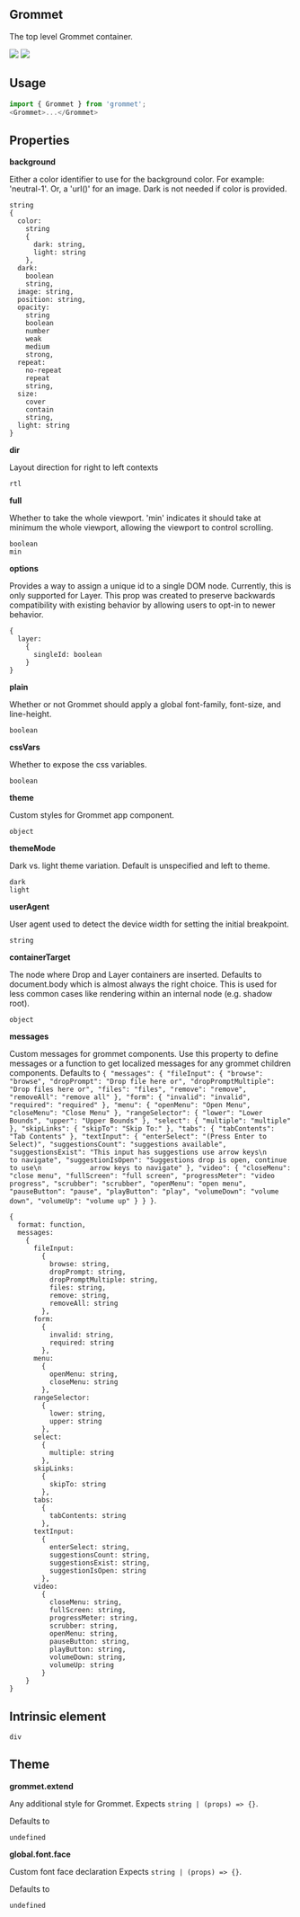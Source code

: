 ## Grommet
The top level Grommet container.

[![](https://cdn-images-1.medium.com/fit/c/120/120/1*TD1P0HtIH9zF0UEH28zYtw.png)](https://storybook.grommet.io/?selectedKind=Utilities-Grommet&full=0&stories=1&panelRight=0) [![](https://codesandbox.io/static/img/play-codesandbox.svg)](https://codesandbox.io/s/github/grommet/grommet-sandbox?initialpath=/grommet&module=%2Fsrc%2FGrommet.js)
## Usage

```javascript
import { Grommet } from 'grommet';
<Grommet>...</Grommet>
```

## Properties

**background**

Either a color 
identifier to use for the background color. For example: 'neutral-1'. Or, a 
'url()' for an image. Dark is not needed if color is provided.

```
string
{
  color: 
    string
    {
      dark: string,
      light: string
    },
  dark: 
    boolean
    string,
  image: string,
  position: string,
  opacity: 
    string
    boolean
    number
    weak
    medium
    strong,
  repeat: 
    no-repeat
    repeat
    string,
  size: 
    cover
    contain
    string,
  light: string
}
```

**dir**

Layout direction for right to left contexts

```
rtl
```

**full**

Whether to take the whole viewport. 'min' indicates it should
        take at minimum the whole viewport, allowing the viewport to
        control scrolling.

```
boolean
min
```

**options**

Provides a way to assign a unique id to a single DOM node. Currently, 
        this is only supported for Layer. This prop was created to preserve 
        backwards compatibility with existing behavior by allowing users to 
        opt-in to newer behavior.

```
{
  layer: 
    {
      singleId: boolean
    }
}
```

**plain**

Whether or not Grommet should apply a global font-family, font-size,
        and line-height.

```
boolean
```

**cssVars**

Whether to expose the css variables.

```
boolean
```

**theme**

Custom styles for Grommet app component.

```
object
```

**themeMode**

Dark vs. light theme variation. Default is unspecified and left to
      theme.

```
dark
light
```

**userAgent**

User agent used to detect the device width for setting the initial
      breakpoint.

```
string
```

**containerTarget**

The node where Drop and Layer containers are inserted. Defaults to
      document.body which is almost always the right choice. This is used
      for less common cases like rendering within an internal node (e.g.
      shadow root).

```
object
```

**messages**

Custom messages for grommet components. Use this property to
define messages or a function to get localized messages
for any grommet children components. Defaults to `{
  "messages": {
    "fileInput": {
      "browse": "browse",
      "dropPrompt": "Drop file here or",
      "dropPromptMultiple": "Drop files here or",
      "files": "files",
      "remove": "remove",
      "removeAll": "remove all"
    },
    "form": {
      "invalid": "invalid",
      "required": "required"
    },
    "menu": {
      "openMenu": "Open Menu",
      "closeMenu": "Close Menu"
    },
    "rangeSelector": {
      "lower": "Lower Bounds",
      "upper": "Upper Bounds"
    },
    "select": {
      "multiple": "multiple"
    },
    "skipLinks": {
      "skipTo": "Skip To:"
    },
    "tabs": {
      "tabContents": "Tab Contents"
    },
    "textInput": {
      "enterSelect": "(Press Enter to Select)",
      "suggestionsCount": "suggestions available",
      "suggestionsExist": "This input has suggestions use arrow keys\n            to navigate",
      "suggestionIsOpen": "Suggestions drop is open, continue to use\n            arrow keys to navigate"
    },
    "video": {
      "closeMenu": "close menu",
      "fullScreen": "full screen",
      "progressMeter": "video progress",
      "scrubber": "scrubber",
      "openMenu": "open menu",
      "pauseButton": "pause",
      "playButton": "play",
      "volumeDown": "volume down",
      "volumeUp": "volume up"
    }
  }
}`.

```
{
  format: function,
  messages: 
    {
      fileInput: 
        {
          browse: string,
          dropPrompt: string,
          dropPromptMultiple: string,
          files: string,
          remove: string,
          removeAll: string
        },
      form: 
        {
          invalid: string,
          required: string
        },
      menu: 
        {
          openMenu: string,
          closeMenu: string
        },
      rangeSelector: 
        {
          lower: string,
          upper: string
        },
      select: 
        {
          multiple: string
        },
      skipLinks: 
        {
          skipTo: string
        },
      tabs: 
        {
          tabContents: string
        },
      textInput: 
        {
          enterSelect: string,
          suggestionsCount: string,
          suggestionsExist: string,
          suggestionIsOpen: string
        },
      video: 
        {
          closeMenu: string,
          fullScreen: string,
          progressMeter: string,
          scrubber: string,
          openMenu: string,
          pauseButton: string,
          playButton: string,
          volumeDown: string,
          volumeUp: string
        }
    }
}
```
  
## Intrinsic element

```
div
```
## Theme
  
**grommet.extend**

Any additional style for Grommet. Expects `string | (props) => {}`.

Defaults to

```
undefined
```

**global.font.face**

Custom font face declaration Expects `string | (props) => {}`.

Defaults to

```
undefined
```
